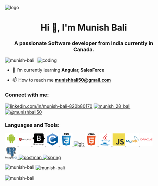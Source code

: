 ![logo]([https://img.freepik.com/free-photo/html-system-website-concept_23-2150376770.jpg?w=996&t=st=1704417495~exp=1704418095~hmac=3ea0b1ed6956622037fce582e9da92dd6fb6f25b421eedcee2ff63e85720a3ed](https://www.freepik.com/premium-photo/abstract-modern-tech-programming-code-screen-developer-c-programming-language-computer-script-technology-background-software_18686707.htm#query=coding%20banner&position=23&from_view=keyword&track=ais&uuid=55442474-5e4d-4145-ad67-e417f9ff3654))

<h1 align="center">Hi 👋, I'm Munish Bali</h1>
<h3 align="center">A passionate Software developer from India currently in Canada.</h3>

<img align="right" alt="coding" width="400" src="https://user-images.githubusercontent.com/55389276/140866485-8fb1c876-9a8f-4d6a-98dc-08c4981eaf70.gif">

<p align="left"> <img src="https://komarev.com/ghpvc/?username=munish-bali&label=Profile%20views&color=0e75b6&style=flat" alt="munish-bali" /> </p>

- 🌱 I’m currently learning **Angular, SalesForce**

- 📫 How to reach me **munishbali50@gmail.com**

<h3 align="left">Connect with me:</h3>
<p align="left">
<a href="https://linkedin.com/in/linkedin.com/in/munish-bali-820b80170" target="blank"><img align="center" src="https://raw.githubusercontent.com/rahuldkjain/github-profile-readme-generator/master/src/images/icons/Social/linked-in-alt.svg" alt="linkedin.com/in/munish-bali-820b80170" height="30" width="40" /></a>
<a href="https://instagram.com/munish_28_bali" target="blank"><img align="center" src="https://raw.githubusercontent.com/rahuldkjain/github-profile-readme-generator/master/src/images/icons/Social/instagram.svg" alt="munish_28_bali" height="30" width="40" /></a>
<a href="https://www.hackerrank.com/@munishbali50" target="blank"><img align="center" src="https://raw.githubusercontent.com/rahuldkjain/github-profile-readme-generator/master/src/images/icons/Social/hackerrank.svg" alt="@munishbali50" height="30" width="40" /></a>
</p>

<h3 align="left">Languages and Tools:</h3>
<p align="left"> <a href="https://developer.android.com" target="_blank" rel="noreferrer"> <img src="https://raw.githubusercontent.com/devicons/devicon/master/icons/android/android-original-wordmark.svg" alt="android" width="40" height="40"/> </a> <a href="https://angular.io" target="_blank" rel="noreferrer"> <img src="https://raw.githubusercontent.com/devicons/devicon/master/icons/angularjs/angularjs-original-wordmark.svg" alt="angularjs" width="40" height="40"/> </a> <a href="https://getbootstrap.com" target="_blank" rel="noreferrer"> <img src="https://raw.githubusercontent.com/devicons/devicon/master/icons/bootstrap/bootstrap-plain-wordmark.svg" alt="bootstrap" width="40" height="40"/> </a> <a href="https://www.cprogramming.com/" target="_blank" rel="noreferrer"> <img src="https://raw.githubusercontent.com/devicons/devicon/master/icons/c/c-original.svg" alt="c" width="40" height="40"/> </a> <a href="https://www.w3schools.com/css/" target="_blank" rel="noreferrer"> <img src="https://raw.githubusercontent.com/devicons/devicon/master/icons/css3/css3-original-wordmark.svg" alt="css3" width="40" height="40"/> </a> <a href="https://git-scm.com/" target="_blank" rel="noreferrer"> <img src="https://www.vectorlogo.zone/logos/git-scm/git-scm-icon.svg" alt="git" width="40" height="40"/> </a> <a href="https://www.w3.org/html/" target="_blank" rel="noreferrer"> <img src="https://raw.githubusercontent.com/devicons/devicon/master/icons/html5/html5-original-wordmark.svg" alt="html5" width="40" height="40"/> </a> <a href="https://www.java.com" target="_blank" rel="noreferrer"> <img src="https://raw.githubusercontent.com/devicons/devicon/master/icons/java/java-original.svg" alt="java" width="40" height="40"/> </a> <a href="https://developer.mozilla.org/en-US/docs/Web/JavaScript" target="_blank" rel="noreferrer"> <img src="https://raw.githubusercontent.com/devicons/devicon/master/icons/javascript/javascript-original.svg" alt="javascript" width="40" height="40"/> </a> <a href="https://www.mysql.com/" target="_blank" rel="noreferrer"> <img src="https://raw.githubusercontent.com/devicons/devicon/master/icons/mysql/mysql-original-wordmark.svg" alt="mysql" width="40" height="40"/> </a> <a href="https://www.oracle.com/" target="_blank" rel="noreferrer"> <img src="https://raw.githubusercontent.com/devicons/devicon/master/icons/oracle/oracle-original.svg" alt="oracle" width="40" height="40"/> </a> <a href="https://www.postgresql.org" target="_blank" rel="noreferrer"> <img src="https://raw.githubusercontent.com/devicons/devicon/master/icons/postgresql/postgresql-original-wordmark.svg" alt="postgresql" width="40" height="40"/> </a> <a href="https://postman.com" target="_blank" rel="noreferrer"> <img src="https://www.vectorlogo.zone/logos/getpostman/getpostman-icon.svg" alt="postman" width="40" height="40"/> </a> <a href="https://spring.io/" target="_blank" rel="noreferrer"> <img src="https://www.vectorlogo.zone/logos/springio/springio-icon.svg" alt="spring" width="40" height="40"/> </a> </p>

<p><img align="left" src="https://github-readme-stats.vercel.app/api/top-langs?username=munish-bali&show_icons=true&locale=en&layout=compact" alt="munish-bali" /></p>

<p>&nbsp;<img align="center" src="https://github-readme-stats.vercel.app/api?username=munish-bali&show_icons=true&locale=en" alt="munish-bali" /></p>

<p><img align="center" src="https://github-readme-streak-stats.herokuapp.com/?user=munish-bali&" alt="munish-bali" /></p>
